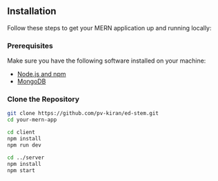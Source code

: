 ## Installation

Follow these steps to get your MERN application up and running locally:

### Prerequisites

Make sure you have the following software installed on your machine:

- [Node.js and npm](https://nodejs.org/)
- [MongoDB](https://www.mongodb.com/)

### Clone the Repository

```bash
git clone https://github.com/pv-kiran/ed-stem.git
cd your-mern-app

cd client
npm install
npm run dev

cd ../server
npm install
npm start
